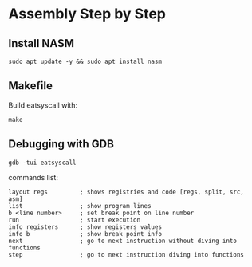 # Assembly Step by Step

## Install NASM

`sudo apt update -y && sudo apt install nasm`

## Makefile

Build eatsyscall with:

`make`

## Debugging with GDB

`gdb -tui eatsyscall`

commands list:

```
layout regs         ; shows registries and code [regs, split, src, asm]
list                ; show program lines
b <line number>     ; set break point on line number
run                 ; start execution
info registers      ; show registers values
info b              ; show break point info
next                ; go to next instruction without diving into functions
step                ; go to next instruction diving into functions
```
